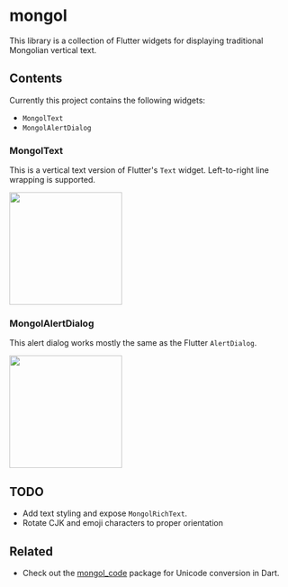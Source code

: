 # mongol

This library is a collection of Flutter widgets for displaying traditional Mongolian vertical text.

## Contents

Currently this project contains the following widgets:

- `MongolText`
- `MongolAlertDialog`

### MongolText

This is a vertical text version of Flutter's `Text` widget. Left-to-right line wrapping is supported.

<img src="https://github.com/suragch/mongol/blob/master/example/supplemental/mongol_demo.png" width="200">

### MongolAlertDialog

This alert dialog works mostly the same as the Flutter `AlertDialog`.

<img src="https://github.com/suragch/mongol/blob/master/example/supplemental/mongol_alert_dialog.png" width="200">

## TODO

- Add text styling and expose `MongolRichText`.
- Rotate CJK and emoji characters to proper orientation

## Related

- Check out the [mongol_code](https://pub.dev/packages/mongol_code) package for Unicode conversion in Dart.